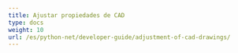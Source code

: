 ```yaml
---
title: Ajustar propiedades de CAD
type: docs
weight: 10
url: /es/python-net/developer-guide/adjustment-of-cad-drawings/
---
```

